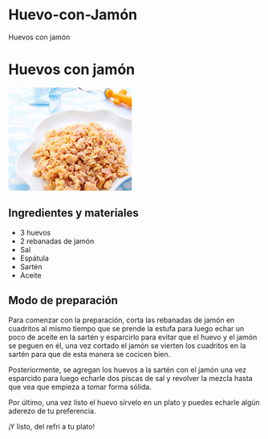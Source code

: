 # Huevo-con-Jamón
<!DOCYPE html>
<html>
  <head>
    <tittle>Huevos con jamón</tittle>
  </head>
  <body>
    <h1>Huevos con jamón</h1>
    <img src="huevo con jamon img.jfif"
      title="Imagen ilustrativa de la receta"
      alt="Imagen de huevo con jamón"/>
    <h2>Ingredientes y materiales</h2>
      <ul>
        <li>3 huevos</li>
        <li>2 rebanadas de jamón</li>
        <li>Sal</li>
        <li>Espátula</li>
        <li>Sartén</li>
        <li>Aceite</li>
      </ul>
    <h2>Modo de preparación</h2>
      <p>Para comenzar con la preparación, corta las rebanadas de jamón en cuadritos al mismo tiempo que se prende la estufa para luego echar un poco de aceite en la sartén y esparcirlo para evitar que el huevo y el jamón se peguen en él, una vez cortado el jamón se vierten los cuadritos en la sartén para que de esta manera se cocicen bien.</p>
      <p>Posteriormente, se agregan los huevos a la sartén con el jamón una vez esparcido para luego echarle dos piscas de sal y revolver la mezcla hasta que vea que empieza a tomar forma sólida.</p>
      <p>Por último, una vez listo el huevo sírvelo en un plato y puedes echarle algún aderezo de tu preferencia.</p>
      <p>¡Y listo, del refri a tu plato!</p>











  </body>
</html>
